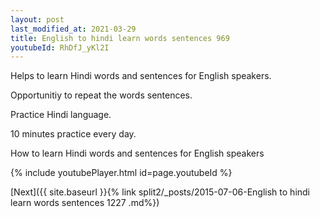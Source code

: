 ```yaml
---
layout: post
last_modified_at: 2021-03-29
title: English to hindi learn words sentences 969 
youtubeId: RhDfJ_yKl2I
---
```

 
 
Helps to learn Hindi words and sentences for English speakers.

Opportunitiy to repeat the words sentences. 

Practice Hindi language. 
 
10 minutes practice every day. 
 
How to learn Hindi words and sentences for English speakers 
 
{% include youtubePlayer.html id=page.youtubeId %}
 
 
[Next]({{ site.baseurl }}{% link  split2/_posts/2015-07-06-English to hindi learn words sentences 1227 .md%})
 
